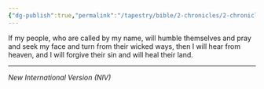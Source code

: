 ```yaml
---
{"dg-publish":true,"permalink":"/tapestry/bible/2-chronicles/2-chronicles-7-14/","title":"2 Chronicles 7:14","tags":["bible-verse","bible-verse"],"dgHomeLink":true,"dgShowLocalGraph":true,"dgEnableSearch":true}
---
```


If my people, who are called by my name, will humble themselves and pray and seek my face and turn from their wicked ways, then I will hear from heaven, and I will forgive their sin and will heal their land.

---
*New International Version (NIV)*